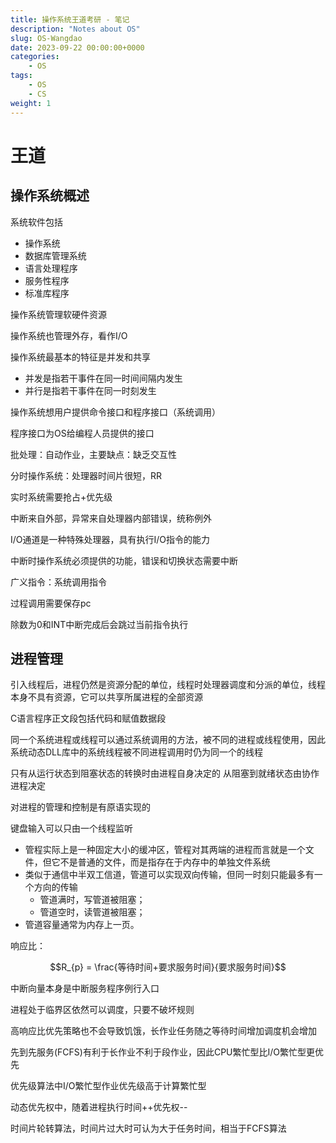```yaml
---
title: 操作系统王道考研 - 笔记
description: "Notes about OS"
slug: OS-Wangdao
date: 2023-09-22 00:00:00+0000
categories:
    - OS
tags:
    - OS
    - CS
weight: 1
---
```


# 王道

## 操作系统概述

系统软件包括
- 操作系统
- 数据库管理系统
- 语言处理程序
- 服务性程序
- 标准库程序

操作系统管理软硬件资源

操作系统也管理外存，看作I/O

操作系统最基本的特征是并发和共享

- 并发是指若干事件在同一时间间隔内发生
- 并行是指若干事件在同一时刻发生

操作系统想用户提供命令接口和程序接口（系统调用）

程序接口为OS给编程人员提供的接口

批处理：自动作业，主要缺点：缺乏交互性

分时操作系统：处理器时间片很短，RR

实时系统需要抢占+优先级

中断来自外部，异常来自处理器内部错误，统称例外

I/O通道是一种特殊处理器，具有执行I/O指令的能力

中断时操作系统必须提供的功能，错误和切换状态需要中断

广义指令：系统调用指令

过程调用需要保存pc

除数为0和INT中断完成后会跳过当前指令执行

## 进程管理

引入线程后，进程仍然是资源分配的单位，线程时处理器调度和分派的单位，线程本身不具有资源，它可以共享所属进程的全部资源

C语言程序正文段包括代码和赋值数据段

同一个系统进程或线程可以通过系统调用的方法，被不同的进程或线程使用，因此系统动态DLL库中的系统线程被不同进程调用时仍为同一个的线程

只有从运行状态到阻塞状态的转换时由进程自身决定的
从阻塞到就绪状态由协作进程决定

对进程的管理和控制是有原语实现的

键盘输入可以只由一个线程监听

- 管程实际上是一种固定大小的缓冲区，管程对其两端的进程而言就是一个文件，但它不是普通的文件，而是指存在于内存中的单独文件系统
- 类似于通信中半双工信道，管道可以实现双向传输，但同一时刻只能最多有一个方向的传输
	- 管道满时，写管道被阻塞；
	- 管道空时，读管道被阻塞；
- 管道容量通常为内存上一页。

响应比：

$$R_{p} = \frac{等待时间+要求服务时间}{要求服务时间}$$

中断向量本身是中断服务程序例行入口

进程处于临界区依然可以调度，只要不破坏规则

高响应比优先策略也不会导致饥饿，长作业任务随之等待时间增加调度机会增加

先到先服务(FCFS)有利于长作业不利于段作业，因此CPU繁忙型比I/O繁忙型更优先

优先级算法中I/O繁忙型作业优先级高于计算繁忙型

动态优先权中，随着进程执行时间++优先权--

时间片轮转算法，时间片过大时可认为大于任务时间，相当于FCFS算法

